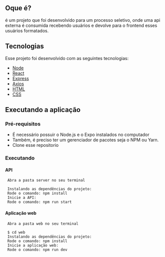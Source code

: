 ## Oque é?
é um projeto que foi desenvolvido para um processo seletivo, onde uma api externa é consumida recebendo usuários e devolve para o frontend esses usuários formatados.

## Tecnologias
Esse projeto foi desenvolvido com as seguintes tecnologias:

* [Node](https://nodejs.org/en/)
* [React](https://reactjs.org/)
* [Express](https://expressjs.com/)
* [Axios](https://github.com/axios/axios)
* [HTML](https://www.w3schools.com/html/)
* [CSS](https://www.w3schools.com/css/)

## Executando a aplicação
### Pré-requisitos
- É necessário possuir o Node.js e o Expo instalados no computador
- Também, é preciso ter um gerenciador de pacotes seja o NPM ou Yarn.
- Clone esse repositorio
### Executando  


  #### API
  ```
   Abra a pasta server no seu terminal
   
   Instalando as dependências do projeto:
   Rode o comando: npm install
   Inicie a API:
   Rode o comando: npm run start
  ```
  #### Aplicação web
  ```
   Abra a pasta web no seu terminal
   
   $ cd web
   Instalando as dependências do projeto:
   Rode o comando: npm install
   Inicie a aplicação web:
   Rode o comando: npm run dev
  ```
